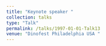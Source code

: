 ```yaml
---
title: "Keynote speaker "
collection: talks
type: "Talk"
permalink: /talks/1997-01-01-Talk13
venue: "Dinofest Philadelphia USA "
---
```

